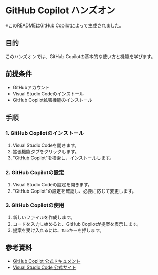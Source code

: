 # GitHub Copilot ハンズオン

※このREADMEはGitHub Copilotによって生成されました。

## 目的
このハンズオンでは、GitHub Copilotの基本的な使い方と機能を学びます。

## 前提条件
- GitHubアカウント
- Visual Studio Codeのインストール
- GitHub Copilot拡張機能のインストール

## 手順

### 1. GitHub Copilotのインストール
1. Visual Studio Codeを開きます。
2. 拡張機能タブをクリックします。
3. "GitHub Copilot"を検索し、インストールします。

### 2. GitHub Copilotの設定
1. Visual Studio Codeの設定を開きます。
2. "GitHub Copilot"の設定を確認し、必要に応じて変更します。

### 3. GitHub Copilotの使用
1. 新しいファイルを作成します。
2. コードを入力し始めると、GitHub Copilotが提案を表示します。
3. 提案を受け入れるには、`Tab`キーを押します。

## 参考資料
- [GitHub Copilot 公式ドキュメント](https://docs.github.com/en/copilot)
- [Visual Studio Code 公式サイト](https://code.visualstudio.com/)
